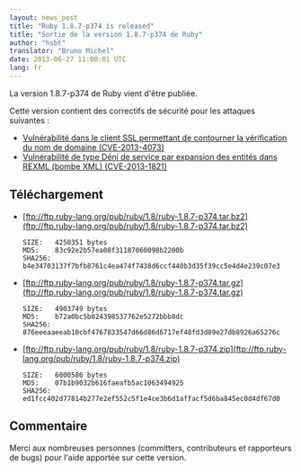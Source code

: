```yaml
---
layout: news_post
title: "Ruby 1.8.7-p374 is released"
title: "Sortie de la version 1.8.7-p374 de Ruby"
author: "hsbt"
translator: "Bruno Michel"
date: 2013-06-27 11:00:01 UTC
lang: fr
---
```


La version 1.8.7-p374 de Ruby vient d'être publiée.

Cette version contient des correctifs de sécurité pour les attaques suivantes :

 * [Vulnérabilité dans le client SSL permettant de contourner la vérification du nom de domaine
   (CVE-2013-4073)](/fr/news/2013/06/27/hostname-check-bypassing-vulnerability-in-openssl-client-cve-2013-4073/)
 * [Vulnérabilité de type Déni de service par expansion des entités dans REXML (bombe XML)
   (CVE-2013-1821)](/fr/news/2013/02/23/vulnrabilit-de-type-dni-de-service-par-expansion-des-entits-dans-rexml-bombe-xml/)

## Téléchargement

* [ftp://ftp.ruby-lang.org/pub/ruby/1.8/ruby-1.8.7-p374.tar.bz2](ftp://ftp.ruby-lang.org/pub/ruby/1.8/ruby-1.8.7-p374.tar.bz2)

      SIZE:   4250351 bytes
      MD5:    83c92e2b57ea08f31187060098b2200b
      SHA256: b4e34703137f7bfb8761c4ea474f7438d6ccf440b3d35f39cc5e4d4e239c07e3

* [ftp://ftp.ruby-lang.org/pub/ruby/1.8/ruby-1.8.7-p374.tar.gz](ftp://ftp.ruby-lang.org/pub/ruby/1.8/ruby-1.8.7-p374.tar.gz)

      SIZE:   4903749 bytes
      MD5:    b72a0bc5b824398537762e5272bbb8dc
      SHA256: 876eeeaaeeab10cbf4767833547d66d86d6717ef48fd3d89e27db8926a65276c

* [ftp://ftp.ruby-lang.org/pub/ruby/1.8/ruby-1.8.7-p374.zip](ftp://ftp.ruby-lang.org/pub/ruby/1.8/ruby-1.8.7-p374.zip)

      SIZE:   6000586 bytes
      MD5:    07b1b9032b616faeafb5ac1063494925
      SHA256: ed1fcc402d77814b277e2ef552c5f1e4ce3b6d1affacf5d6ba845ec0d4df67d0

## Commentaire

Merci aux nombreuses personnes (committers, contributeurs et rapporteurs de
bugs) pour l'aide apportée sur cette version.
